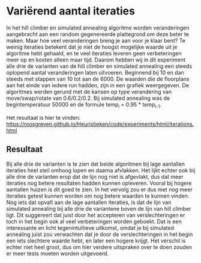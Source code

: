 # Variërend aantal iteraties
In het hill climber en simulated annealing algoritme worden veranderingen aangebracht aan een random gegenereerde plattegrond om deze beter te maken. Maar hoe veel veranderingen breng je aan voor je klaar bent? Te weinig iteraties betekent dat je niet de hoogst mogelijke waarde uit je algoritme hebt gehaald, en te veel iteraties leveren geen verbeteringen meer op en kosten alleen maar tijd. Daarom hebben wij in dit experiment alle drie de varianten van de hill climber en simulated annealing een steeds oplopend aantal veranderingen laten uitvoeren. Beginnend bij 10 en dan steeds met stappen van 10 tot aan de 6000. De waarden die de floorplans aan het einde van iedere run hadden, zijn in een grafiek weergegeven. De algoritmes werden gerund met de kansen op type verandering van move/swap/rotate van 0.6/0.2/0.2. Bij simulated annealing was de begintemperatuur 50000 en de formule temp<sub>i</sub> = 0.95 * temp<sub>i-1</sub>.

Het resultaat is hier te vinden: https://roosgreven.github.io/Heuristieken/code/experiments/html/iterations.html

## Resultaat
Bij alle drie de varianten is te zien dat beide algoritmen bij lage aantallen iteraties heel steil omhoog lopen en daarna afvlakken. Het lijkt echter ook bij alle drie de varianten erop dat de lijn nog niet is afgevlakt, dus dat meer iteraties nog betere resultaten hadden kunnen opleveren. Vooral bij hogere aantallen huizen is dit goed te zien. In het vervolg zou er dus met nog meer iteraties getest kunnen worden om nog betere waarden te kunnen vinden.  
Nog iets dat opvalt aan de lage aantallen iteraties, is dat de lijn van simulated annealing bij alle drie de variantene boven de lijn van hill climber ligt. Dit suggereert dat juist door het accepteren van verslechteringen er toch in het begin ook al veel verbeteringen worden geboekt. Dat is een interessante en licht tegenintuïtieve uitkomst, omdat je bij simulated annealing juist zou verwachten dat je door de verslechteringen in het begin een iets slechtere waarde hebt, en later een hogere krijgt. Het verschil is echter niet heel groot, dus om hier verdere uitspraken over te doen zouden er meer tests moeten worden uitgevoerd.
